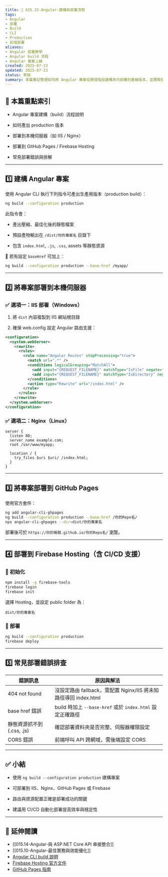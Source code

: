 ```yaml
---
title: 🚀 015.15-Angular-建構與部署流程  
tags:
- Angular
- 部署
- Build
- CLI
- Production
- 前端部署  
aliases:
- Angular 部署教學
- Angular build 流程
- Angular 專案上線  
created: 2025-07-23  
updated: 2025-07-23  
status: 草稿  
summary: 本篇筆記整理如何將 Angular 專案從開發階段建構為可部署的產線版本，並實際部署至不同平台（如 IIS、Nginx、GitHub Pages 或 Firebase Hosting），協助你順利完成專案上線流程。
---
```


## 📘 本篇重點索引

- Angular 專案建構（build）流程說明

- 如何產出 production 版本

- 部署到本機伺服器（如 IIS / Nginx）

- 部署到 GitHub Pages / Firebase Hosting

- 常見部署錯誤與排解

---

## 1️⃣ 建構 Angular 專案

使用 Angular CLI 執行下列指令可產出生產用版本（production build）：

```bash
ng build --configuration production
```

此指令會：

- 產出壓縮、最佳化後的靜態檔案

- 預設產物輸出在 `/dist/你的專案名` 目錄下

- 包含 `index.html`, `.js`, `.css`, assets 等靜態資源

📝 若有設定 `baseHref` 可加上：

```bash
ng build --configuration production --base-href /myapp/
```

---

## 2️⃣ 將專案部署到本機伺服器

### ✅ 選項一：IIS 部署（Windows）

1. 將 `dist` 內容複製到 IIS 網站根目錄

2. 確保 web.config 設定 Angular 路由支援：

```xml
<configuration>
  <system.webServer>
    <rewrite>
      <rules>
        <rule name="Angular Routes" stopProcessing="true">
          <match url=".*" />
          <conditions logicalGrouping="MatchAll">
            <add input="{REQUEST_FILENAME}" matchType="IsFile" negate="true" />
            <add input="{REQUEST_FILENAME}" matchType="IsDirectory" negate="true" />
          </conditions>
          <action type="Rewrite" url="/index.html" />
        </rule>
      </rules>
    </rewrite>
  </system.webServer>
</configuration>
```

### ✅ 選項二：Nginx（Linux）

```nginx
server {
  listen 80;
  server_name example.com;
  root /var/www/myapp;

  location / {
    try_files $uri $uri/ /index.html;
  }
}
```

---
## 3️⃣ 將專案部署到 GitHub Pages

使用官方套件：

```bash
ng add angular-cli-ghpages
ng build --configuration production --base-href /你的Repo名/
npx angular-cli-ghpages --dir=dist/你的專案名
```

部署後可於 `https://你的帳號.github.io/你的Repo名/` 瀏覽。

---
## 4️⃣ 部署到 Firebase Hosting（含 CI/CD 支援）

### 🔧 初始化

```bash
npm install -g firebase-tools
firebase login
firebase init
```

選擇 Hosting，並設定 public folder 為：
```text
dist/你的專案名
```

### 🚀 部署

```bash
ng build --configuration production
firebase deploy
```

---
## 5️⃣ 常見部署錯誤排查

|錯誤訊息|原因與解法|
|---|---|
|404 not found|沒設定路由 fallback，需配置 Nginx/IIS 將未知路徑導回 index.html|
|base href 錯誤|build 時加上 `--base-href` 或於 `index.html` 設定正確路徑|
|靜態資源抓不到 (.css, .js)|確認部署資料夾是否完整、伺服器權限設定|
|CORS 錯誤|前端呼叫 API 跨網域，需後端設定 CORS|

---
## ✅ 小結

- 使用 `ng build --configuration production` 建構專案

- 可部署到 IIS、Nginx、GitHub Pages 或 Firebase

- 路由與資源配置正確是部署成功的關鍵

- 建議用 CI/CD 自動化部署提高效率與穩定性

---

## 🔗 延伸閱讀

- [[015.14-Angular-與 ASP.NET Core API 串接整合]]
- [[015.10-Angular-最佳實務與效能優化]]
- [Angular CLI build 說明](https://v17.angular.io/cli/build)
- [Firebase Hosting 官方文件](https://firebase.google.com/docs/hosting?hl=zh-tw)
- [GitHub Pages 指南](https://docs.github.com/en/pages)